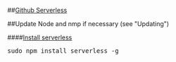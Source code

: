 ##[Github Serverless](https://github.com/serverless/serverless)

##Update Node and nmp if necessary (see "Updating")

####[Install serverless](https://blog.codeship.com/a-serverless-rest-api-in-minutes/)

<pre>
sudo npm install serverless -g
</pre>
